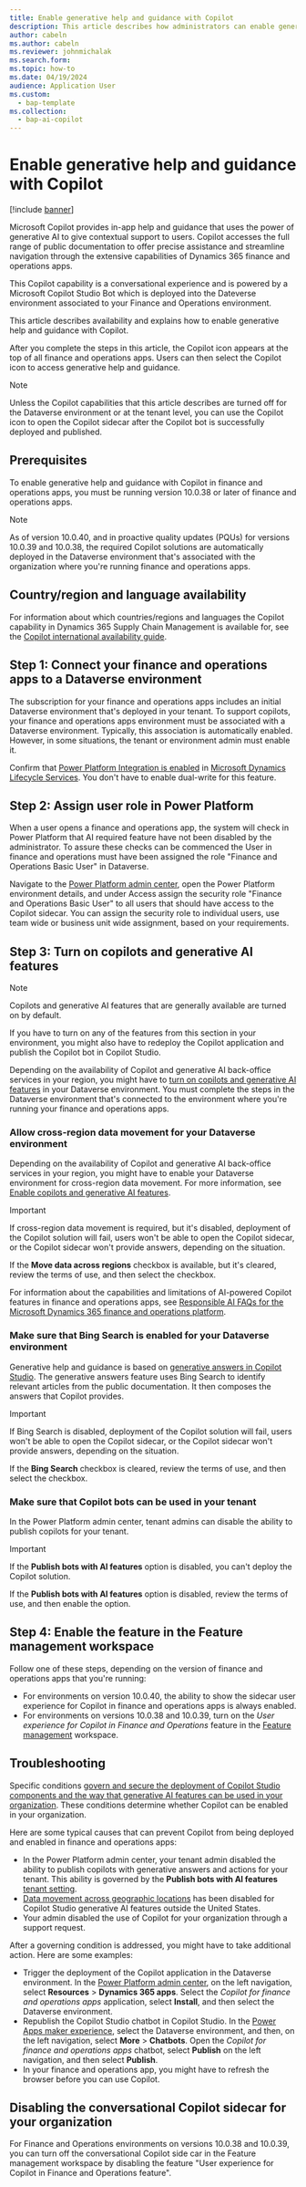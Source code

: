 ```yaml
---
title: Enable generative help and guidance with Copilot
description: This article describes how administrators can enable generative help and guidance with Copilot in finance and operations apps.
author: cabeln
ms.author: cabeln
ms.reviewer: johnmichalak
ms.search.form:
ms.topic: how-to
ms.date: 04/19/2024
audience: Application User
ms.custom: 
  - bap-template
ms.collection:
  - bap-ai-copilot
---
```


# Enable generative help and guidance with Copilot

[!include [banner](../includes/banner.md)]

Microsoft Copilot provides in-app help and guidance that uses the power of generative AI to give contextual support to users. Copilot accesses the full range of public documentation to offer precise assistance and streamline navigation through the extensive capabilities of Dynamics 365 finance and operations apps.

This Copilot capability is a conversational experience and is powered by a Microsoft Copilot Studio Bot which is deployed into the Dateverse environment associated to your Finance and Operations environment.  

This article describes availability and explains how to enable generative help and guidance with Copilot.

After you complete the steps in this article, the Copilot icon appears at the top of all finance and operations apps. Users can then select the Copilot icon to access generative help and guidance.

> [!NOTE]
> Unless the Copilot capabilities that this article describes are turned off for the Dataverse environment or at the tenant level, you can use the Copilot icon to open the Copilot sidecar after the Copilot bot is successfully deployed and published.

## Prerequisites

To enable generative help and guidance with Copilot in finance and operations apps, you must be running version 10.0.38 or later of finance and operations apps.

> [!NOTE]
> As of version 10.0.40, and in proactive quality updates (PQUs) for versions 10.0.39 and 10.0.38, the required Copilot solutions are automatically deployed in the Dataverse environment that's associated with the organization where you're running finance and operations apps.

## Country/region and language availability

For information about which countries/regions and languages the Copilot capability in Dynamics 365 Supply Chain Management is available for, see the [Copilot international availability guide](https://dynamics.microsoft.com/availability-reports/copilotreport/).

## Step 1: Connect your finance and operations apps to a Dataverse environment

The subscription for your finance and operations apps includes an initial Dataverse environment that's deployed in your tenant. To support copilots, your finance and operations apps environment must be associated with a Dataverse environment. Typically, this association is automatically enabled. However, in some situations, the tenant or environment admin must enable it.

Confirm that [Power Platform Integration is enabled](../power-platform/enable-power-platform-integration.md) in [Microsoft Dynamics Lifecycle Services](../lifecycle-services/lcs-user-guide.md). You don't have to enable dual-write for this feature.

## Step 2: Assign user role in Power Platform

When a user opens a finance and operations app, the system will check in Power Platform that AI required feature have not been disabled by the administrator. To assure these checks can be commenced the User in finance and operations must have been assigned the role "Finance and Operations Basic User" in Dataverse.

Navigate to the [Power Platform admin center](https://admin.powerplatform.microsoft.com/), open the Power Platform environment details, and under Access assign the security role "Finance and Operations Basic User" to all users that should have access to the Copilot sidecar. You can assign the security role to individual users, use team wide or business unit wide assignment, based on your requirements.

## Step 3: Turn on copilots and generative AI features

> [!NOTE]
> Copilots and generative AI features that are generally available are turned on by default.
>
> If you have to turn on any of the features from this section in your environment, you might also have to redeploy the Copilot application and publish the Copilot bot in Copilot Studio.

Depending on the availability of Copilot and generative AI back-office services in your region, you might have to [turn on copilots and generative AI features](/power-platform/admin/geographical-availability-copilot) in your Dataverse environment. You must complete the steps in the Dataverse environment that's connected to the environment where you're running your finance and operations apps.

### Allow cross-region data movement for your Dataverse environment

Depending on the availability of Copilot and generative AI back-office services in your region, you might have to enable your Dataverse environment for cross-region data movement. For more information, see [Enable copilots and generative AI features](/power-platform/admin/geographical-availability-copilot).

> [!IMPORTANT]
> If cross-region data movement is required, but it's disabled, deployment of the Copilot solution will fail, users won't be able to open the Copilot sidecar, or the Copilot sidecar won't provide answers, depending on the situation.

If the **Move data across regions** checkbox is available, but it's cleared, review the terms of use, and then select the checkbox.

For information about the capabilities and limitations of AI-powered Copilot features in finance and operations apps, see [Responsible AI FAQs for the Microsoft Dynamics 365 finance and operations platform](../responsible-ai/responsible-ai-overview.md).

### Make sure that Bing Search is enabled for your Dataverse environment

Generative help and guidance is based on [generative answers in Copilot Studio](/microsoft-copilot-studio/nlu-boost-conversations). The generative answers feature uses Bing Search to identify relevant articles from the public documentation. It then composes the answers that Copilot provides.

> [!IMPORTANT]
> If Bing Search is disabled, deployment of the Copilot solution will fail, users won't be able to open the Copilot sidecar, or the Copilot sidecar won't provide answers, depending on the situation.

If the **Bing Search** checkbox is cleared, review the terms of use, and then select the checkbox.

### Make sure that Copilot bots can be used in your tenant

In the Power Platform admin center, tenant admins can disable the ability to publish copilots for your tenant.

> [!IMPORTANT]
> If the **Publish bots with AI features** option is disabled, you can't deploy the Copilot solution.

If the **Publish bots with AI features** option is disabled, review the terms of use, and then enable the option.

## Step 4: Enable the feature in the Feature management workspace

Follow one of these steps, depending on the version of finance and operations apps that you're running:

- For environments on version 10.0.40, the ability to show the sidecar user experience for Copilot in finance and operations apps is always enabled.
- For environments on versions 10.0.38 and 10.0.39, turn on the *User experience for Copilot in Finance and Operations* feature in the [Feature management](../../fin-ops/get-started/feature-management/feature-management-overview.md) workspace.

## Troubleshooting

Specific conditions [govern and secure the deployment of Copilot Studio components and the way that generative AI features can be used in your organization](/microsoft-copilot-studio/security-and-governance). These conditions determine whether Copilot can be enabled in your organization.

Here are some typical causes that can prevent Copilot from being deployed and enabled in finance and operations apps:

- In the Power Platform admin center, your tenant admin disabled the ability to publish copilots with generative answers and actions for your tenant. This ability is governed by the **Publish bots with AI features** [tenant setting](/microsoft-copilot-studio/security-and-governance).
- [Data movement across geographic locations](/microsoft-copilot-studio/manage-data-movement-outside-us) has been disabled for Copilot Studio generative AI features outside the United States.
- Your admin disabled the use of Copilot for your organization through a support request.

After a governing condition is addressed, you might have to take additional action. Here are some examples:

- Trigger the deployment of the Copilot application in the Dataverse environment. In the [Power Platform admin center](https://admin.powerplatform.microsoft.com/resources/applications), on the left navigation, select **Resources** \> **Dynamics 365 apps**. Select the *Copilot for finance and operations apps* application, select **Install**, and then select the Dataverse environment.
- Republish the Copilot Studio chatbot in Copilot Studio. In the [Power Apps maker experience](https://make.powerapps.com/), select the Dataverse environment, and then, on the left navigation, select **More** \> **Chatbots**. Open the *Copilot for finance and operations apps* chatbot, select **Publish** on the left navigation, and then select **Publish**.
- In your finance and operations app, you might have to refresh the browser before you can use Copilot.

## Disabling the conversational Copilot sidecar for your organization

For Finance and Operations environments on versions 10.0.38 and 10.0.39, you can turn off the conversational Copilot side car in the Feature management workspace by disabling the feature  "User experience for Copilot in Finance and Operations feature".
